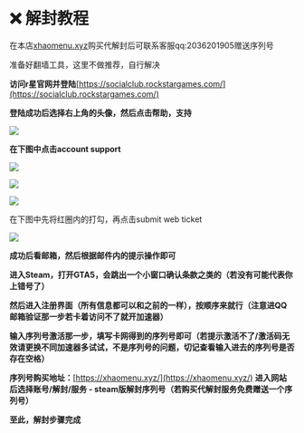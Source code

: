 # ❌ 解封教程

在本店[xhaomenu.xyz](xhaomenu.xyz)购买代解封后可联系客服qq:2036201905赠送序列号

准备好翻墙工具，这里不做推荐，自行解决

**访问r星官网并登陆**[https://socialclub.rockstargames.com/](https://socialclub.rockstargames.com/)

**登陆成功后选择右上角的头像，然后点击帮助，支持**

![](https://pic.xhcheats.cn/assets/2024/01/03/202023.png)

**在下图中点击account support**

![](https://pic.xhcheats.cn/assets/2024/01/03/202257.png)

![](https://pic.xhcheats.cn/assets/2024/01/03/202353.png)

![](https://pic.xhcheats.cn/assets/2024/01/03/202407.png)
 
在下图中先将红圈内的打勾，再点击submit web ticket

![](https://pic.xhcheats.cn/assets/2024/01/03/202614.png)

**成功后看邮箱，然后根据邮件内的提示操作即可**

**进入Steam，打开GTA5，会跳出一个小窗口确认条款之类的（若没有可能代表你上错号了）**

**然后进入注册界面（所有信息都可以和之前的一样），按顺序来就行（注意进QQ邮箱验证那一步若卡着访问不了就开加速器）**

**输入序列号激活那一步，填写卡网得到的序列号即可（若提示激活不了/激活码无效请更换不同加速器多试试，不是序列号的问题，切记查看输入进去的序列号是否存在空格）**

**序列号购买地址：**[https://xhaomenu.xyz/](https://xhaomenu.xyz/) **进入网站后选择账号/解封/服务 - steam版解封序列号（若购买代解封服务免费赠送一个序列号）**

**至此，解封步骤完成**
